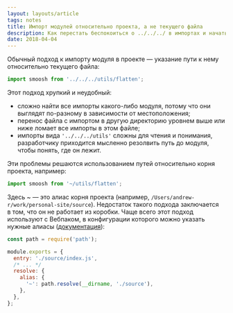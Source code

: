 ```yaml
---
layout: layouts/article
tags: notes
title: Импорт модулей относительно проекта, а не текущего файла
description: Как перестать беспокоиться о ../../../ в импортах и начать жить
date: 2018-04-04
---
```

Обычный подход к импорту модуля в проекте — указание пути к нему относительно текущего файла:


```js
import smoosh from '../../../utils/flatten';
```

Этот подход хрупкий и неудобный:

* сложно найти все импорты какого-либо модуля, потому что они выглядят по-разному в зависимости от местоположения;
* перенос файла с импортом в другую директорию уровнем выше или ниже ломает все импорты в этом файле;
* импорты вида `'../../../utils'` сложны для чтения и понимания, разработчику приходится мысленно резолвить путь до модуля, чтобы понять, где он лежит.

Эти проблемы решаются использованием путей относительно корня проекта, например:

```js
import smoosh from '~/utils/flatten';
```

Здесь ~ — это алиас корня проекта (например, `/Users/andrew-r/work/personal-site/source`). Недостаток такого подхода заключается в том, что он не работает из коробки. Чаще всего этот подход используют с Вебпаком, в конфигурации которого можно указать нужные алиасы ([документация](https://webpack.js.org/configuration/resolve/#resolve-alias)):

```js
const path = require('path');

module.exports = {
  entry: './source/index.js',
  /* ... */
  resolve: {
    alias: {
      '~': path.resolve(__dirname, './source'),
    },
  },
};
```
